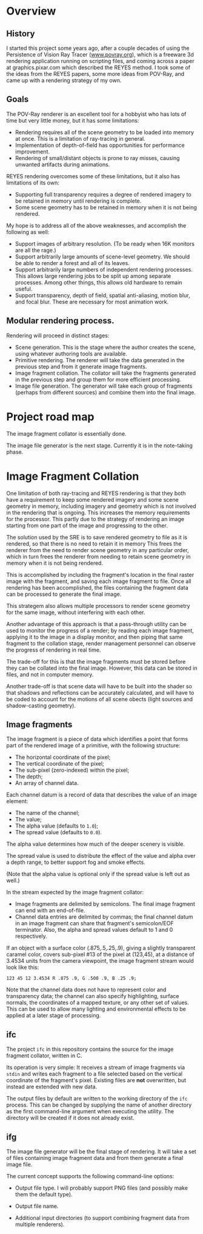 # Overview

## History

I started this project some years ago, after a couple decades of using the Persistence of Vision Ray Tracer (www.povray.org), which is a freeware 3d rendering application running on scripting files, and coming across a paper at graphics.pixar.com which described the REYES method. I took some of the ideas from the REYES papers, some more ideas from POV-Ray, and came up with a rendering strategy of my own.

## Goals

The POV-Ray renderer is an excellent tool for a hobbyist who has lots of time but very little money, but it has some limitations:

* Rendering requires all of the scene geometry to be loaded into memory at once. This is a limitation of ray-tracing in general.
* Implementation of depth-of-field has opportunities for performance improvement.
* Rendering of small/distant objects is prone to ray misses, causing unwanted artifacts during animations.

REYES rendering overcomes some of these limitations, but it also has limitations of its own:

* Supporting full transparency requires a degree of rendered imagery to be retained in memory until rendering is complete.
* Some scene geometry has to be retained in memory when it is not being rendered.

My hope is to address all of the above weaknesses, and accomplish the following as well:

* Support images of arbitrary resolution. (To be ready when 16K monitors are all the rage.)
* Support arbitrarily large amounts of scene-level geometry. We should be able to render a forest and all of its leaves.
* Support arbitrarily large numbers of independent rendering processes. This allows large rendering jobs to be split up among separate processes. Among other things, this allows old hardware to remain useful.
* Support transparency, depth of field, spatial anti-aliasing, motion blur, and focal blur. These are necessary for most animation work.

## Modular rendering process.

Rendering will proceed in distinct stages:

* Scene generation. This is the stage where the author creates the scene, using whatever authoring tools are available.
* Primitive rendering. The renderer will take the data generated in the previous step and from it generate image fragments.
* Image fragment collation. The collator will take the fragments generated in the previous step and group them for more efficient processing.
* Image file generation. The generator will take each group of fragments (perhaps from different sources) and combine them into the final image.

# Project road map

The image fragment collator is essentially done.

The image file generator is the next stage. Currently it is in the note-taking phase.

# Image Fragment Collation

One limitation of both ray-tracing and REYES rendering is that they both have a requirement to keep some rendered imagery and some scene geometry in memory, including imagery and geometry which is not involved in the rendering that is ongoing. This increases the memory requirements for the processor. This partly due to the strategy of rendering an image starting from one part of the image and progressing to the other.

The solution used by the SRE is to save rendered geometry to file as it is rendered, so that there is no need to retain it in memory This frees the renderer from the need to render scene geometry in any particular order, which in turn frees the renderer from needing to retain scene geometry in memory when it is not being rendered.

This is accomplished by including the fragment's location in the final raster image with the fragment, and saving each image fragment to file. Once all rendering has been accomplished, the files containing the fragment data can be processed to generate the final image.

This strategem also allows multiple processors to render scene geometry for the same image, without interfering with each other.

Another advantage of this approach is that a pass-through utility can be used to monitor the progress of a render; by reading each image fragment, applying it to the image in a display monitor, and then piping that same fragment to the collation stage, render management personnel can observe the progress of rendering in real time.

The trade-off for this is that the image fragments must be stored before they can be collated into the final image. However, this data can be stored in files, and not in computer memory.

Another trade-off is that scene data will have to be built into the shader so that shadows and reflections can be accurately calculated, and will have to be coded to account for the motions of all scene obects (light sources and shadow-casting geometry).

## Image fragments

The image fragment is a piece of data which identifies a point that forms part of the rendered image of a primitive, with the following structure:

* The horizontal coordinate of the pixel;
* The vertical coordinate of the pixel;
* The sub-pixel (zero-indexed) within the pixel;
* The depth;
* An array of channel data.

Each channel datum is a record of data that describes the value of an image element:

* The name of the channel;
* The value;
* The alpha value (defaults to `1.0`);
* The spread value (defaults to `0.0`).

The alpha value determines how much of the deeper scenery is visible.

The spread value is used to distribute the effect of the value and alpha over a depth range, to better support fog and smoke effects.

(Note that the alpha value is optional only if the spread value is left out as well.)

In the stream expected by the image fragment collator:

* Image fragments are delimited by semicolons. The final image fragment can end with an end-of-file.
* Channel data entries are delimited by commas; the final channel datum in an image fragment can share that fragment's semicolon/EOF terminator. Also, the alpha and spread values default to 1 and 0 respectively.

If an object with a surface color (.875,.5,.25,.9), giving a slightly transparent caramel color, covers sub-pixel #13 of the pixel at (123,45), at a distance of 3.4534 units from the camera viewpoint, the image fragment stream would look like this:

`123 45 12 3.4534 R .875 .9, G .500 .9, B .25 .9;`

Note that the channel data does not have to represent color and transparency data; the channel can also specify highlighting, surface normals, the coordinates of a mapped texture, or any other set of values. This can be used to allow many lighting and environmental effects to be applied at a later stage of processing.

## ifc

The project `ifc` in this repository contains the source for the image fragment collator, written in C.

Its operation is very simple: It receives a stream of image fragments via `stdin` and writes each fragment to a file selected based on the vertical coordinate of the fragment's pixel. Existing files are **not** overwritten, but instead are extended with new data.

The output files by default are written to the working directory of the `ifc` process. This can be changed by supplying the name of another directory as the first command-line argument when executing the utility. The directory will be created if it does not already exist.

## ifg

The image file generator will be the final stage of rendering. It will take a set of files containing image fragment data and from them generate a final image file.

The current concept supports the following command-line options:

* Output file type. I will probably support PNG files (and possibly make them the default type).

* Output file name.

* Additional input directories (to support combining fragment data from multiple renderers).
